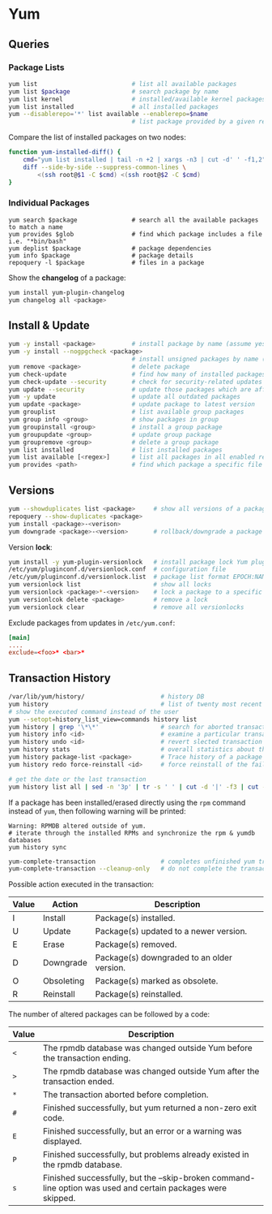 # Yum

## Queries

### Package Lists

```bash
yum list                          # list all available packages
yum list $package                 # search package by name
yum list kernel                   # installed/available kernel packages
yum list installed                # all installed packages
yum --disablerepo='*' list available --enablerepo=$name
                                  # list package provided by a given repo
```

Compare the list of installed packages on two nodes:

```bash
function yum-installed-diff() {
    cmd="yum list installed | tail -n +2 | xargs -n3 | cut -d' ' -f1,2"
    diff --side-by-side --suppress-common-lines \
        <(ssh root@$1 -C $cmd) <(ssh root@$2 -C $cmd)
}
```


### Individual Packages

```
yum search $package               # search all the available packages to match a name
yum provides $glob                # find which package includes a file i.e. "*bin/bash"
yum deplist $package              # package dependencies
yum info $package                 # package details
repoquery -l $package             # files in a package
```

Show the **changelog** of a package:

```bash
yum install yum-plugin-changelog
yum changelog all <package>
```

## Install & Update

```bash
yum -y install <package>          # install package by name (assume yes)
yum -y install --nogpgcheck <package> 
                                  # install unsigned packages by name (assume yes)
yum remove <package>              # delete package
yum check-update                  # find how many of installed packages have updates available
yum check-update --security       # check for security-related updates
yum update --security             # update those packages which are affected by security advisories
yum -y update                     # update all outdated packages
yum update <package>              # update package to latest version
yum grouplist                     # list available group packages
yum group info <group>            # show packages in group
yum groupinstall <group>          # install a group package
yum groupupdate <group>           # update group package
yum groupremove <group>           # delete a group package
yum list installed                # list installed packages
yum list available [<regex>]      # list all packages in all enabled repositories available to install
yum provides <path>               # find which package a specific file belongs to
```

## Versions

```bash
yum --showduplicates list <package>     # show all versions of a package
repoquery --show-duplicates <package>
yum install <package>-<verison>
yum downgrade <package>-<version>       # rollback/downgrade a package to a specific version
```

Version **lock**:

```bash
yum install -y yum-plugin-versionlock   # install package lock Yum plugin
/etc/yum/pluginconf.d/versionlock.conf  # configuration file
/etc/yum/pluginconf.d/versionlock.list  # package list format EPOCH:NAME-VERSION-RELEASE.ARCH
yum versionlock list                    # show all locks
yum versionlock <package>*-<version>    # lock a package to a specific version
yum versionlcok delete <package>        # remove a lock
yum versionlock clear                   # remove all versionlocks
```

Exclude packages from updates in `/etc/yum.conf`:

```conf
[main]
....
exclude=<foo>* <bar>*
```

## Transaction History

```bash
/var/lib/yum/history/                     # history DB
yum history                               # list of twenty most recent transaction
# show the executed command instead of the user
yum --setopt=history_list_view=commands history list
yum history | grep '\*\*'                 # search for aborted transactions
yum history info <id>                     # examine a particular transaction
yum history undo <id>                     # revert slected transaction
yum history stats                         # overall statistics about the currently used history DB
yum history package-list <package>        # Trace history of a package
yum history redo force-reinstall <id>     # force reinstall of the failed yum transaction
```

```bash
# get the date or the last transaction
yum history list all | sed -n '3p' | tr -s ' ' | cut -d '|' -f3 | cut -d' ' -f2
```

If a package has been installed/erased directly using the `rpm` command 
instead of `yum`, then following warning will be printed:

```
Warning: RPMDB altered outside of yum.
# iterate through the installed RPMs and synchronize the rpm & yumdb databases
yum history sync                  
```

```bash
yum-complete-transaction                  # completes unfinished yum transactions which occur due to error, failure
yum-complete-transaction --cleanup-only   # do not complete the transaction just clean up
```

Possible action executed in the transaction:

Value | Action	      | Description
------|---------------|--------------------
I     |	Install	      | Package(s) installed.
U     |	Update	      | Package(s) updated to a newer version.
E     |	Erase	      | Package(s) removed.
D     |	Downgrade     | Package(s) downgraded to an older version.
O     |	Obsoleting    | Package(s) marked as obsolete.
R     |	Reinstall     |Package(s) reinstalled.

The number of altered packages can be followed by a code:

Value |Description
------|-------------
`<`   | The rpmdb database was changed outside Yum before the transaction ending.
`>`   | The rpmdb database was changed outside Yum after the transaction ended.
`*`   | The transaction aborted before completion.
`#`   | Finished successfully, but yum returned a non-zero exit code.
`E`   | Finished successfully, but an error or a warning was displayed.
`P`   | Finished successfully, but problems already existed in the rpmdb database.
`s`   | Finished successfully, but the –skip-broken command-line option was used and certain packages were skipped.


